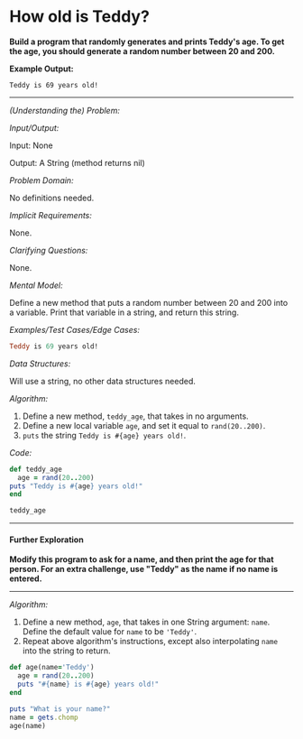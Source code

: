 # How old is Teddy?

**Build a program that randomly generates and prints Teddy's age. To get the age, you should generate a random number between 20 and 200.**

**Example Output:**

```plaintext
Teddy is 69 years old!
```

---

*(Understanding the) Problem:*

*Input/Output:*

Input: None

Output: A String (method returns nil)

*Problem Domain:*

No definitions needed.

*Implicit Requirements:*

None.

*Clarifying Questions:*

None.

*Mental Model:*

Define a new method that puts a random number between 20 and 200 into a variable. Print that variable in a string, and return this string.

*Examples/Test Cases/Edge Cases:*

```ruby
Teddy is 69 years old!
```

*Data Structures:*

Will use a string, no other data structures needed.

*Algorithm:*

1. Define a new method, `teddy_age`, that takes in no arguments.
2. Define a new local variable `age`, and set it equal to `rand(20..200)`.
3. `puts` the string `Teddy is #{age} years old!`.

*Code:*

```ruby
def teddy_age
  age = rand(20..200)
puts "Teddy is #{age} years old!"
end

teddy_age
```

---

#### Further Exploration

**Modify this program to ask for a name, and then print the age for that person. For an extra challenge, use "Teddy" as the name if no name is entered.**

---

*Algorithm:*

1. Define a new method, `age`, that takes in one String argument: `name`. Define the default value for `name` to be `'Teddy'`.
2. Repeat above algorithm's instructions, except also interpolating `name` into the string to return.

```ruby
def age(name='Teddy')
  age = rand(20..200)
  puts "#{name} is #{age} years old!"
end

puts "What is your name?"
name = gets.chomp
age(name)
```







